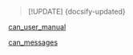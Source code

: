 
> [!UPDATE] {docsify-updated}

[can_user_manual](../common/can_user_manual.md ':include')

[can_messages](ADM-PC-BP25.md ':include')